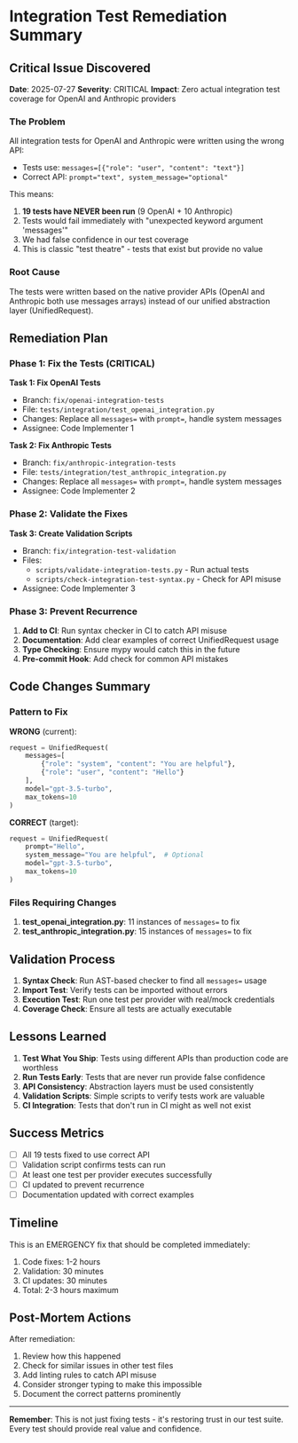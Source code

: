 # Integration Test Remediation Summary

## Critical Issue Discovered

**Date**: 2025-07-27
**Severity**: CRITICAL
**Impact**: Zero actual integration test coverage for OpenAI and Anthropic providers

### The Problem

All integration tests for OpenAI and Anthropic were written using the wrong API:
- Tests use: `messages=[{"role": "user", "content": "text"}]`
- Correct API: `prompt="text", system_message="optional"`

This means:
1. **19 tests have NEVER been run** (9 OpenAI + 10 Anthropic)
2. Tests would fail immediately with "unexpected keyword argument 'messages'"
3. We had false confidence in our test coverage
4. This is classic "test theatre" - tests that exist but provide no value

### Root Cause

The tests were written based on the native provider APIs (OpenAI and Anthropic both use messages arrays) instead of our unified abstraction layer (UnifiedRequest).

## Remediation Plan

### Phase 1: Fix the Tests (CRITICAL)

**Task 1: Fix OpenAI Tests**
- Branch: `fix/openai-integration-tests`
- File: `tests/integration/test_openai_integration.py`
- Changes: Replace all `messages=` with `prompt=`, handle system messages
- Assignee: Code Implementer 1

**Task 2: Fix Anthropic Tests**
- Branch: `fix/anthropic-integration-tests`
- File: `tests/integration/test_anthropic_integration.py`
- Changes: Replace all `messages=` with `prompt=`, handle system messages
- Assignee: Code Implementer 2

### Phase 2: Validate the Fixes

**Task 3: Create Validation Scripts**
- Branch: `fix/integration-test-validation`
- Files: 
  - `scripts/validate-integration-tests.py` - Run actual tests
  - `scripts/check-integration-test-syntax.py` - Check for API misuse
- Assignee: Code Implementer 3

### Phase 3: Prevent Recurrence

1. **Add to CI**: Run syntax checker in CI to catch API misuse
2. **Documentation**: Add clear examples of correct UnifiedRequest usage
3. **Type Checking**: Ensure mypy would catch this in the future
4. **Pre-commit Hook**: Add check for common API mistakes

## Code Changes Summary

### Pattern to Fix

**WRONG** (current):
```python
request = UnifiedRequest(
    messages=[
        {"role": "system", "content": "You are helpful"},
        {"role": "user", "content": "Hello"}
    ],
    model="gpt-3.5-turbo",
    max_tokens=10
)
```

**CORRECT** (target):
```python
request = UnifiedRequest(
    prompt="Hello",
    system_message="You are helpful",  # Optional
    model="gpt-3.5-turbo",
    max_tokens=10
)
```

### Files Requiring Changes

1. **test_openai_integration.py**: 11 instances of `messages=` to fix
2. **test_anthropic_integration.py**: 15 instances of `messages=` to fix

## Validation Process

1. **Syntax Check**: Run AST-based checker to find all `messages=` usage
2. **Import Test**: Verify tests can be imported without errors
3. **Execution Test**: Run one test per provider with real/mock credentials
4. **Coverage Check**: Ensure all tests are actually executable

## Lessons Learned

1. **Test What You Ship**: Tests using different APIs than production code are worthless
2. **Run Tests Early**: Tests that are never run provide false confidence
3. **API Consistency**: Abstraction layers must be used consistently
4. **Validation Scripts**: Simple scripts to verify tests work are valuable
5. **CI Integration**: Tests that don't run in CI might as well not exist

## Success Metrics

- [ ] All 19 tests fixed to use correct API
- [ ] Validation script confirms tests can run
- [ ] At least one test per provider executes successfully
- [ ] CI updated to prevent recurrence
- [ ] Documentation updated with correct examples

## Timeline

This is an EMERGENCY fix that should be completed immediately:
1. Code fixes: 1-2 hours
2. Validation: 30 minutes
3. CI updates: 30 minutes
4. Total: 2-3 hours maximum

## Post-Mortem Actions

After remediation:
1. Review how this happened
2. Check for similar issues in other test files
3. Add linting rules to catch API misuse
4. Consider stronger typing to make this impossible
5. Document the correct patterns prominently

---

**Remember**: This is not just fixing tests - it's restoring trust in our test suite. Every test should provide real value and confidence.